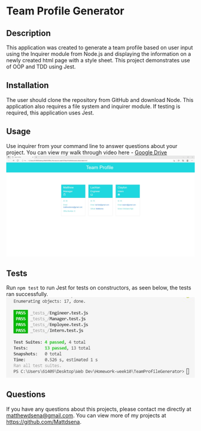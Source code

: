 # Team Profile Generator 

## Description 
This application was created to generate a team profile based on user input using the Inquirer module from Node.js and displaying the information on a newly created html page with a style sheet. This project demonstrates use of OOP and TDD using Jest. 

## Installation 
The user should clone the repository from GitHub and download Node. This application also requires a file system and inquirer module. If testing is required, this application uses Jest. 

## Usage 
Use inquirer from your command line to answer questions about your project.
You can view my walk through video here - [Google Drive](https://drive.google.com/file/d/1mvkSvoJdy39QIz-OHLXUS4NbmObN39uD/view)<br>
<img src="./assets/TeamProfile.jpg">

## Tests
Run `npm test` to run Jest for tests on constructors, as seen below, the tests ran successfully.
<img src="./assets/tests.jpg">


## Questions
If you have any questions about this projects, please contact me directly at matthewdsena@gmail.com. You can view more of my projects at https://github.com/Mattdsena.
